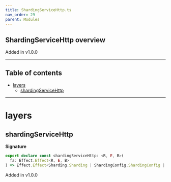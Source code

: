 ```yaml
---
title: ShardingServiceHttp.ts
nav_order: 29
parent: Modules
---
```


## ShardingServiceHttp overview

Added in v1.0.0

---

<h2 class="text-delta">Table of contents</h2>

- [layers](#layers)
  - [shardingServiceHttp](#shardingservicehttp)

---

# layers

## shardingServiceHttp

**Signature**

```ts
export declare const shardingServiceHttp: <R, E, B>(
  fa: Effect.Effect<R, E, B>
) => Effect.Effect<Sharding.Sharding | ShardingConfig.ShardingConfig | R, E, B>
```

Added in v1.0.0
